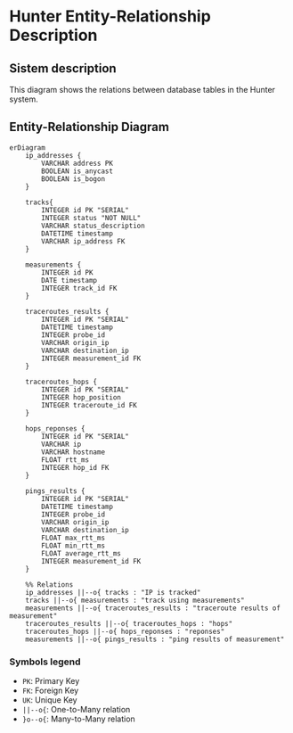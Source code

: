 # Hunter Entity-Relationship Description

## Sistem description
This diagram shows the relations between database tables in the Hunter system.

## Entity-Relationship Diagram

```mermaid
erDiagram
    ip_addresses {
        VARCHAR address PK
        BOOLEAN is_anycast
        BOOLEAN is_bogon
    }
    
    tracks{
        INTEGER id PK "SERIAL"
        INTEGER status "NOT NULL"
        VARCHAR status_description
        DATETIME timestamp
        VARCHAR ip_address FK
    }
    
    measurements {
        INTEGER id PK
        DATE timestamp
        INTEGER track_id FK
    }
    
    traceroutes_results {
        INTEGER id PK "SERIAL"
        DATETIME timestamp 
        INTEGER probe_id
        VARCHAR origin_ip
        VARCHAR destination_ip
        INTEGER measurement_id FK
    }
    
    traceroutes_hops {
        INTEGER id PK "SERIAL"
        INTEGER hop_position
        INTEGER traceroute_id FK
    }

    hops_reponses {
        INTEGER id PK "SERIAL"
        VARCHAR ip 
        VARCHAR hostname
        FLOAT rtt_ms
        INTEGER hop_id FK
    }

    pings_results {
        INTEGER id PK "SERIAL"
        DATETIME timestamp
        INTEGER probe_id
        VARCHAR origin_ip
        VARCHAR destination_ip
        FLOAT max_rtt_ms
        FLOAT min_rtt_ms
        FLOAT average_rtt_ms
        INTEGER measurement_id FK
    }
    
    %% Relations
    ip_addresses ||--o{ tracks : "IP is tracked"
    tracks ||--o{ measurements : "track using measurements"
    measurements ||--o{ traceroutes_results : "traceroute results of measurement"
    traceroutes_results ||--o{ traceroutes_hops : "hops"
    traceroutes_hops ||--o{ hops_reponses : "reponses"
    measurements ||--o{ pings_results : "ping results of measurement"
```

### Symbols legend
- `PK`: Primary Key
- `FK`: Foreign Key
- `UK`: Unique Key
- `||--o{`: One-to-Many relation
- `}o--o{`: Many-to-Many relation

